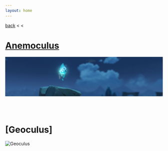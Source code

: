 ```yaml
---
layout: home
---
```


[back](../) < <

# [Anemoculus](anemoculus/)
![Anemoculus](/assets/img/genshin-impact/anemoculus-banner.jpg)

<br/><br/>

# [Geoculus]
![Geoculus](/assets/img/genshin-impact/geoculus-banner.jpg)
